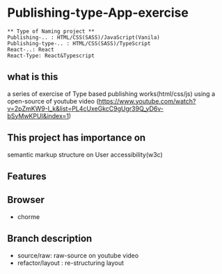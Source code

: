# Publishing-type-App-exercise

```
** Type of Naming project ** 
Publishing-.. : HTML/CSS(SASS)/JavaScript(Vanila) 
Publishing-type-.. : HTML/CSS(SASS)/TypeScript
React-..: React
React-Type: React&Typescript
```

## what is this
a series of exercise of Type based publishing works(html/css/js) using a open-source of youtube video
(https://www.youtube.com/watch?v=2pZmKW9-I_k&list=PL4cUxeGkcC9gUgr39Q_yD6v-bSyMwKPUI&index=1)


## This project has importance on 
semantic markup structure on User accessibility(w3c)

## Features

## Browser
- chorme


## Branch description
- source/raw: raw-source on youtube video 
- refactor/layout :  re-structuring layout
